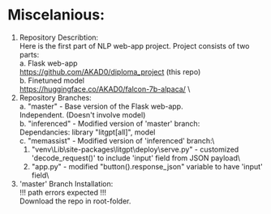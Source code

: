 # Miscelanious: 
1. Repository Describtion:\
   Here is the first part of NLP web-app project. Project consists of two parts:\
   a. Flask web-app\
      https://github.com/AKAD0/diploma_project (this repo)\
   b. Finetuned model\
      https://huggingface.co/AKAD0/falcon-7b-alpaca/
   \
3. Repository Branches:\
   a. "master" - Base version of the Flask web-app.\
      Independent. (Doesn't involve model)\
   b. "inferenced" - Modified version of 'master' branch:\
      Dependancies: library "litgpt[all]", model\
   c. "memassist" - Modified version of 'inferenced' branch:\
      1) "venv\Lib\site-packages\litgpt\deploy\serve.py" - customized 'decode_request()' to include 'input' field from JSON payload\
      2) "app.py" - modified "button().response_json" variable to have 'input' field\
5. 'master' Branch Installation:\
   !!! path errors expected !!!\
   Download the repo in root-folder.
